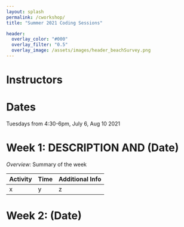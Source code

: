 ```yaml
---
layout: splash
permalink: /cworkshop/
title: "Summer 2021 Coding Sessions"

header:
  overlay_color: "#000"
  overlay_filter: "0.5"
  overlay_image: /assets/images/header_beachSurvey.png
---
```


# Instructors

# Dates
Tuesdays from 4:30-6pm, July 6, Aug 10 2021

# Week 1: DESCRIPTION AND (Date)

*Overview:* Summary of the week

| Activity | Time | Additional Info |
| ---- | ---- | ----- |
| x | y | z|

# Week 2: (Date)
